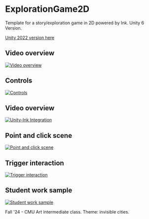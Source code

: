 # ExplorationGame2D
Template for a story/exploration game in 2D powered by Ink. Unity 6 Version.

[Unity 2022 version here](https://github.com/molleindustria/ExplorationGame2D/tree/unity-2022)

## Video overview
[![Video overview](https://img.youtube.com/vi/o_6I1FrY6D8/maxresdefault.jpg)](https://www.youtube.com/watch?v=o_6I1FrY6D8)

## Controls
[![Controls](https://img.youtube.com/vi/PMyeJn1f72A/maxresdefault.jpg)](https://www.youtube.com/watch?v=PMyeJn1f72A)

## Video overview
[![Unity-Ink Integration](https://img.youtube.com/vi/ST906qDp670/maxresdefault.jpg)](https://www.youtube.com/watch?v=ST906qDp670)

## Point and click scene
[![Point and click scene](https://img.youtube.com/vi/tSVv0tKe7ek/maxresdefault.jpg)](https://www.youtube.com/watch?v=tSVv0tKe7ek)

## Trigger interaction
[![Trigger interaction](https://img.youtube.com/vi/CUYzqZzdcHs/maxresdefault.jpg)](https://www.youtube.com/watch?v=CUYzqZzdcHs)

## Student work sample
[![Student work sample](https://img.youtube.com/vi/dYm6C0jlxXw/maxresdefault.jpg)](https://www.youtube.com/watch?v=dYm6C0jlxXw)

Fall '24 - CMU Art intermediate class. Theme: invisible cities.
